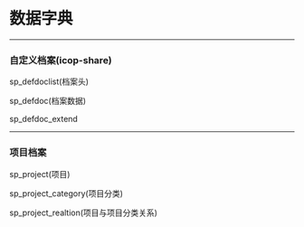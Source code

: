 # 数据字典

---

### 自定义档案\(icop-share\)

sp\_defdoclist\(档案头\)

sp\_defdoc\(档案数据\)

sp\_defdoc\_extend

---

### 项目档案

sp\_project\(项目\)

sp\_project\_category\(项目分类\)

sp\_project\_realtion\(项目与项目分类关系\)



